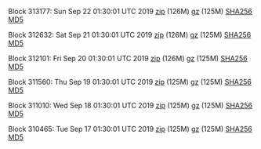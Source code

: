 Block 313177: Sun Sep 22 01:30:01 UTC 2019 [zip](https://files.01coin.io/mainnet/2019-09-22/bootstrap.dat.zip) (126M) [gz](https://files.01coin.io/mainnet/2019-09-22/bootstrap.dat.tar.gz) (125M) [SHA256](https://files.01coin.io/mainnet/2019-09-22/sha256.txt) [MD5](https://files.01coin.io/mainnet/2019-09-22/md5.txt)

Block 312632: Sat Sep 21 01:30:01 UTC 2019 [zip](https://files.01coin.io/mainnet/2019-09-21/bootstrap.dat.zip) (126M) [gz](https://files.01coin.io/mainnet/2019-09-21/bootstrap.dat.tar.gz) (125M) [SHA256](https://files.01coin.io/mainnet/2019-09-21/sha256.txt) [MD5](https://files.01coin.io/mainnet/2019-09-21/md5.txt)

Block 312101: Fri Sep 20 01:30:01 UTC 2019 [zip](https://files.01coin.io/mainnet/2019-09-20/bootstrap.dat.zip) (126M) [gz](https://files.01coin.io/mainnet/2019-09-20/bootstrap.dat.tar.gz) (125M) [SHA256](https://files.01coin.io/mainnet/2019-09-20/sha256.txt) [MD5](https://files.01coin.io/mainnet/2019-09-20/md5.txt)

Block 311560: Thu Sep 19 01:30:01 UTC 2019 [zip](https://files.01coin.io/mainnet/2019-09-19/bootstrap.dat.zip) (125M) [gz](https://files.01coin.io/mainnet/2019-09-19/bootstrap.dat.tar.gz) (125M) [SHA256](https://files.01coin.io/mainnet/2019-09-19/sha256.txt) [MD5](https://files.01coin.io/mainnet/2019-09-19/md5.txt)

Block 311010: Wed Sep 18 01:30:01 UTC 2019 [zip](https://files.01coin.io/mainnet/2019-09-18/bootstrap.dat.zip) (125M) [gz](https://files.01coin.io/mainnet/2019-09-18/bootstrap.dat.tar.gz) (125M) [SHA256](https://files.01coin.io/mainnet/2019-09-18/sha256.txt) [MD5](https://files.01coin.io/mainnet/2019-09-18/md5.txt)

Block 310465: Tue Sep 17 01:30:01 UTC 2019 [zip](https://files.01coin.io/mainnet/2019-09-17/bootstrap.dat.zip) (125M) [gz](https://files.01coin.io/mainnet/2019-09-17/bootstrap.dat.tar.gz) (125M) [SHA256](https://files.01coin.io/mainnet/2019-09-17/sha256.txt) [MD5](https://files.01coin.io/mainnet/2019-09-17/md5.txt)
